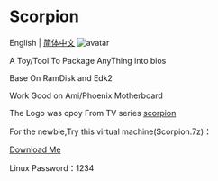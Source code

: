 # Scorpion
English | [简体中文](https://github.com/d1ves/Scorpion/blob/master/README_CN.md)
![avatar](https://raw.githubusercontent.com/d1ves/Scropion/master/scorpion.jpg)

A Toy/Tool To Package AnyThing into bios

Base On RamDisk and Edk2

Work Good on Ami/Phoenix Motherboard

The Logo was cpoy From TV series [scorpion](https://en.wikipedia.org/wiki/Scorpion_(TV_series))

For the newbie,Try this virtual machine(Scorpion.7z)：

[Download Me](https://data-hz-pds.teambition.net/600fa928c84b198830d34f3082c6e82a777400a2%2F600fa928ee256b92faf240ccbc43b6d912b23908?response-content-disposition=attachment%3B%20filename%2A%3DUTF-8%27%27Scorpion.7z&x-oss-access-key-id=LTAIsE5mAn2F493Q&x-oss-expires=1611659374&x-oss-signature=Q%2FkikTgiopGUWkivHxAKfCD%2FvOspXVkdl3%2B%2BKn%2BRuZk%3D&x-oss-signature-version=OSS2)

Linux Password：1234

